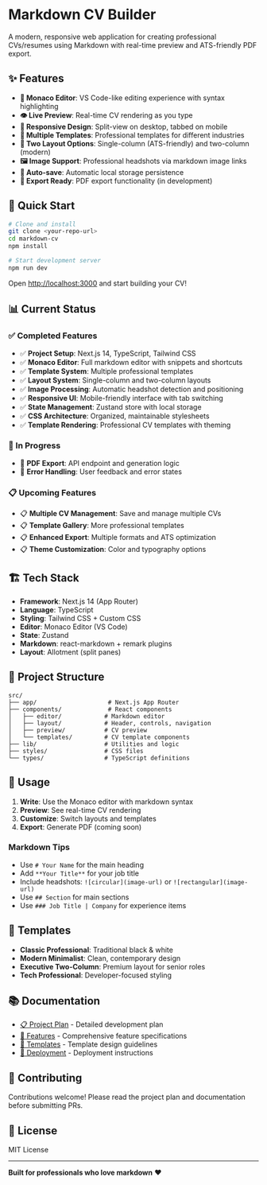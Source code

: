# Markdown CV Builder

A modern, responsive web application for creating professional CVs/resumes using Markdown with real-time preview and ATS-friendly PDF export.

## ✨ Features

- **📝 Monaco Editor**: VS Code-like editing experience with syntax highlighting
- **👁️ Live Preview**: Real-time CV rendering as you type
- **📱 Responsive Design**: Split-view on desktop, tabbed on mobile
- **🎨 Multiple Templates**: Professional templates for different industries
- **📐 Two Layout Options**: Single-column (ATS-friendly) and two-column (modern)
- **🖼️ Image Support**: Professional headshots via markdown image links
- **💾 Auto-save**: Automatic local storage persistence
- **🎯 Export Ready**: PDF export functionality (in development)

## 🚀 Quick Start

```bash
# Clone and install
git clone <your-repo-url>
cd markdown-cv
npm install

# Start development server
npm run dev
```

Open [http://localhost:3000](http://localhost:3000) and start building your CV!

## 📊 Current Status

### ✅ Completed Features
- ✅ **Project Setup**: Next.js 14, TypeScript, Tailwind CSS
- ✅ **Monaco Editor**: Full markdown editor with snippets and shortcuts
- ✅ **Template System**: Multiple professional templates
- ✅ **Layout System**: Single-column and two-column layouts
- ✅ **Image Processing**: Automatic headshot detection and positioning
- ✅ **Responsive UI**: Mobile-friendly interface with tab switching
- ✅ **State Management**: Zustand store with local storage
- ✅ **CSS Architecture**: Organized, maintainable stylesheets
- ✅ **Template Rendering**: Professional CV templates with theming

### 🚧 In Progress
- 🔄 **PDF Export**: API endpoint and generation logic
- 🔄 **Error Handling**: User feedback and error states

### 📋 Upcoming Features
- 📋 **Multiple CV Management**: Save and manage multiple CVs
- 📋 **Template Gallery**: More professional templates
- 📋 **Enhanced Export**: Multiple formats and ATS optimization
- 📋 **Theme Customization**: Color and typography options

## 🏗️ Tech Stack

- **Framework**: Next.js 14 (App Router)
- **Language**: TypeScript
- **Styling**: Tailwind CSS + Custom CSS
- **Editor**: Monaco Editor (VS Code)
- **State**: Zustand
- **Markdown**: react-markdown + remark plugins
- **Layout**: Allotment (split panes)

## 📁 Project Structure

```
src/
├── app/                    # Next.js App Router
├── components/             # React components
│   ├── editor/            # Markdown editor
│   ├── layout/            # Header, controls, navigation
│   ├── preview/           # CV preview
│   └── templates/         # CV template components
├── lib/                   # Utilities and logic
├── styles/                # CSS files
└── types/                 # TypeScript definitions
```

## 📖 Usage

1. **Write**: Use the Monaco editor with markdown syntax
2. **Preview**: See real-time CV rendering
3. **Customize**: Switch layouts and templates
4. **Export**: Generate PDF (coming soon)

### Markdown Tips

- Use `# Your Name` for the main heading
- Add `**Your Title**` for your job title
- Include headshots: `![circular](image-url)` or `![rectangular](image-url)`
- Use `## Section` for main sections
- Use `### Job Title | Company` for experience items

## 🎨 Templates

- **Classic Professional**: Traditional black & white
- **Modern Minimalist**: Clean, contemporary design
- **Executive Two-Column**: Premium layout for senior roles
- **Tech Professional**: Developer-focused styling

## 📚 Documentation

- [📋 Project Plan](./PLAN.md) - Detailed development plan
- [🎯 Features](./docs/FEATURES.md) - Comprehensive feature specifications
- [🎨 Templates](./docs/TEMPLATES.md) - Template design guidelines
- [🚀 Deployment](./docs/DEPLOYMENT.md) - Deployment instructions

## 🤝 Contributing

Contributions welcome! Please read the project plan and documentation before submitting PRs.

## 📄 License

MIT License

---

**Built for professionals who love markdown** ❤️
